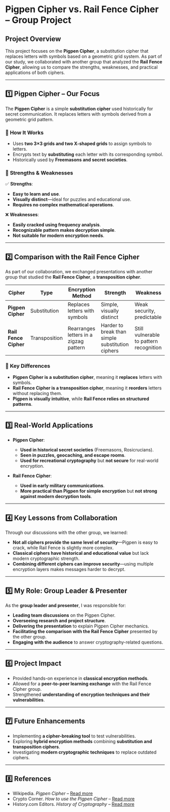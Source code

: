 # Pigpen Cipher vs. Rail Fence Cipher – Group Project

## Project Overview
This project focuses on the **Pigpen Cipher**, a substitution cipher that replaces letters with symbols based on a geometric grid system. As part of our study, we collaborated with another group that analyzed the **Rail Fence Cipher**, allowing us to compare the strengths, weaknesses, and practical applications of both ciphers.

---

## **1️⃣ Pigpen Cipher – Our Focus**
The **Pigpen Cipher** is a simple **substitution cipher** used historically for secret communication. It replaces letters with symbols derived from a geometric grid pattern.

### 🔹 **How It Works**
- Uses **two 3×3 grids and two X-shaped grids** to assign symbols to letters.
- Encrypts text by **substituting** each letter with its corresponding symbol.
- Historically used by **Freemasons and secret societies**.

### 📌 **Strengths & Weaknesses**
✅ **Strengths**:
- **Easy to learn and use**.
- **Visually distinct**—ideal for puzzles and educational use.
- **Requires no complex mathematical operations**.

❌ **Weaknesses**:
- **Easily cracked using frequency analysis**.
- **Recognizable pattern makes decryption simple**.
- **Not suitable for modern encryption needs**.

---

## **2️⃣ Comparison with the Rail Fence Cipher**
As part of our collaboration, we exchanged presentations with another group that studied the **Rail Fence Cipher**, a **transposition cipher**.

| Cipher | Type | Encryption Method | Strength | Weakness |
|--------|------|------------------|----------|-----------|
| **Pigpen Cipher** | Substitution | Replaces letters with symbols | Simple, visually distinct | Weak security, predictable |
| **Rail Fence Cipher** | Transposition | Rearranges letters in a zigzag pattern | Harder to break than simple substitution ciphers | Still vulnerable to pattern recognition |

### 🔄 **Key Differences**
- **Pigpen Cipher is a substitution cipher**, meaning it **replaces** letters with symbols.
- **Rail Fence Cipher is a transposition cipher**, meaning it **reorders** letters without replacing them.
- **Pigpen is visually intuitive**, while **Rail Fence relies on structured patterns**.

---

## **3️⃣ Real-World Applications**
- **Pigpen Cipher**:
  - **Used in historical secret societies** (Freemasons, Rosicrucians).
  - **Seen in puzzles, geocaching, and escape rooms**.
  - **Used for recreational cryptography** but **not secure** for real-world encryption.

- **Rail Fence Cipher**:
  - **Used in early military communications**.
  - **More practical than Pigpen for simple encryption** but **not strong against modern decryption tools**.

---

## **4️⃣ Key Lessons from Collaboration**
Through our discussions with the other group, we learned:
- **Not all ciphers provide the same level of security**—Pigpen is easy to crack, while Rail Fence is slightly more complex.
- **Classical ciphers have historical and educational value** but lack modern cryptographic strength.
- **Combining different ciphers can improve security**—using multiple encryption layers makes messages harder to decrypt.

---

## **5️⃣ My Role: Group Leader & Presenter**
As the **group leader and presenter**, I was responsible for:
- **Leading team discussions** on the Pigpen Cipher.
- **Overseeing research and project structure**.
- **Delivering the presentation** to explain Pigpen Cipher mechanics.
- **Facilitating the comparison with the Rail Fence Cipher** presented by the other group.
- **Engaging with the audience** to answer cryptography-related questions.

---

## **6️⃣ Project Impact**
- Provided hands-on experience in **classical encryption methods**.
- Allowed for a **peer-to-peer learning exchange** with the Rail Fence Cipher group.
- Strengthened **understanding of encryption techniques and their vulnerabilities**.

---

## **7️⃣ Future Enhancements**
- Implementing **a cipher-breaking tool** to test vulnerabilities.
- Exploring **hybrid encryption methods** combining **substitution and transposition ciphers**.
- Investigating **modern cryptographic techniques** to replace outdated ciphers.

---

## **8️⃣ References**
- Wikipedia. *Pigpen Cipher* – [Read more](https://en.wikipedia.org/wiki/Pigpen_cipher)
- Crypto Corner. *How to use the Pigpen Cipher* – [Read more](https://cryptocorner.info/pigpen-cipher/)
- History.com Editors. *History of Cryptography* – [Read more](https://www.history.com/topics/cryptography)


